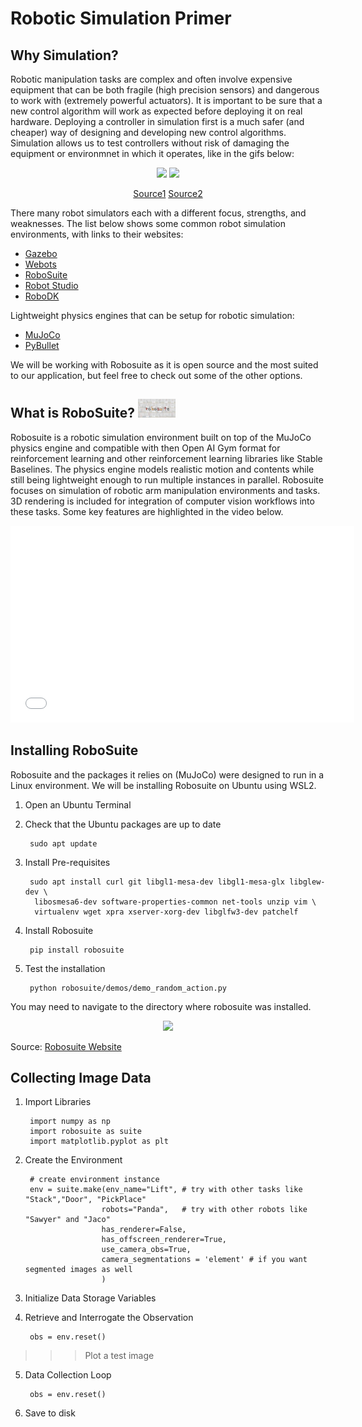 # Robotic Simulation Primer

## Why Simulation?
Robotic manipulation tasks are complex and often involve expensive equipment that can be both fragile (high precision sensors) and dangerous to work with (extremely powerful actuators). It is important to be sure that a new control algorithm will work as expected before deploying it on real hardware. Deploying a controller in simulation first is a much safer (and cheaper) way of designing and developing new control algorithms. Simulation allows us to test controllers without risk of damaging the equipment or environmnet in which it operates, like in the gifs below:

<div style="text-align: center"> 
<img src="Images/RobotCrash.gif" height="200" />
<img src="Images/RobotHumanCrash.gif" height="200" />

[Source1](https://www.youtube.com/watch?v=7FwdMjYUyKM) 
[Source2](https://www.youtube.com/watch?v=LzZmPRm4rII) 
</div>

There many robot simulators each with a different focus, strengths, and weaknesses. The list below shows some common robot simulation environments, with links to their websites:

- [Gazebo](https://gazebosim.org/home)
- [Webots](https://cyberbotics.com/)
- [RoboSuite](https://robosuite.ai/docs/overview.html)
- [Robot Studio](https://new.abb.com/products/robotics/robotstudio)
- [RoboDK](https://robodk.com/index)

Lightweight physics engines that can be setup for robotic simulation:
- [MuJoCo](https://mujoco.org/)
- [PyBullet](https://pybullet.org/wordpress/)

We will be working with Robosuite as it is open source and the most suited to our application, but feel free to check out some of the other options.


## What is RoboSuite? <img src="Images/robosuite.jpg" height="30" />

Robosuite is a robotic simulation environment built on top of the MuJoCo physics engine and compatible with then Open AI Gym format for reinforcement learning and other reinforcement learning libraries like Stable Baselines. The physics engine models realistic motion and contents while still being lightweight enough to run multiple instances in parallel. Robosuite focuses on simulation of robotic arm manipulation environments and tasks. 3D rendering is included for integration of computer vision workflows into these tasks. Some key features are highlighted in the video below.

<div style="text-align: center"> 
<iframe height="315" width="550"
src="Videos/robosuite-video-faster.mp4" 
frameborder="0" 
allow="accelerometer; autoplay; encrypted-media; gyroscope; picture-in-picture" 
allowfullscreen></iframe>
</div>


## Installing RoboSuite

Robosuite and the packages it relies on (MuJoCo) were designed to run in a Linux environment. We will be installing Robosuite on Ubuntu using WSL2. 

1. Open an Ubuntu Terminal
2. Check that the Ubuntu packages are up to date

        sudo apt update

3. Install Pre-requisites

        sudo apt install curl git libgl1-mesa-dev libgl1-mesa-glx libglew-dev \
         libosmesa6-dev software-properties-common net-tools unzip vim \
         virtualenv wget xpra xserver-xorg-dev libglfw3-dev patchelf

4. Install Robosuite

        pip install robosuite

5. Test the installation

        python robosuite/demos/demo_random_action.py

You may need to navigate to the directory where robosuite was installed.

<div style="text-align: center"> 
<img src="Images/RSeg.gif" height="400" />
</div>

Source: [Robosuite Website](https://robosuite.ai/docs/installation.html)

## Collecting Image Data

1. Import Libraries

        import numpy as np
        import robosuite as suite
        import matplotlib.pyplot as plt

2. Create the Environment

        # create environment instance
        env = suite.make(env_name="Lift", # try with other tasks like "Stack","Door", "PickPlace"
                        robots="Panda",   # try with other robots like "Sawyer" and "Jaco"
                        has_renderer=False,
                        has_offscreen_renderer=True,
                        use_camera_obs=True,                  
                        camera_segmentations = 'element' # if you want segmented images as well
                        )

3. Initialize Data Storage Variables

4. Retrieve and Interrogate the Observation

        obs = env.reset() 

>>> Plot a test image


5. Data Collection Loop

        obs = env.reset() 


6. Save to disk



